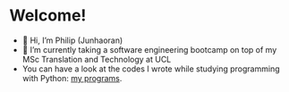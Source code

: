 # Welcome!
- 👋 Hi, I’m Philip (Junhaoran)
- 🌱 I’m currently taking a software engineering bootcamp on top of my MSc Translation and Technology at UCL
- You can have a look at the codes I wrote while studying programming with Python: [my programs]([https://pages.github.com/](https://github.com/TheVeryPulse/python_practice_codes)).
<!---
TheVeryPulse/TheVeryPulse is a ✨ special ✨ repository because its `README.md` (this file) appears on your GitHub profile.
You can click the Preview link to take a look at your changes.
--->
